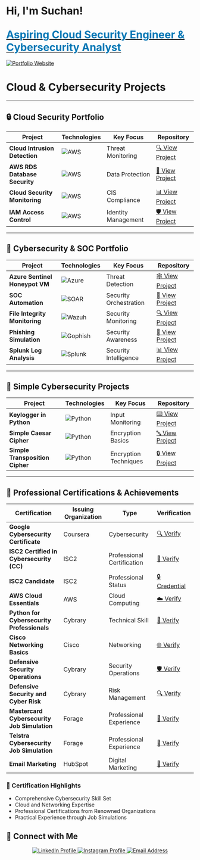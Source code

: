 # Hi, I'm Suchan!  
## [**<span style="color:#0077B5; font-size: 28px;">Aspiring Cloud Security Engineer & Cybersecurity Analyst</span>**](https://suchanmadhikarmi.com.np)

[![Portfolio Website](https://img.shields.io/badge/Portfolio_Link-0077B5?style=for-the-badge&logo=appveyor&logoColor=white)](https://suchanmadhikarmi.com.np)

# Cloud & Cybersecurity Projects  

---

## 🔒 Cloud Security Portfolio

| Project | Technologies | Key Focus | Repository |
|---------|--------------|-----------|------------|
| **Cloud Intrusion Detection** | ![AWS](https://img.shields.io/badge/AWS-GuardDuty-2C73D2?style=flat&logo=amazon-aws) | Threat Monitoring | [🔍 View Project](https://github.com/SuchanMadhikarmi/Threat-Detection-using-GuardDuty) |
| **AWS RDS Database Security** | ![AWS](https://img.shields.io/badge/AWS-RDS-2C73D2?style=flat&logo=amazon-aws) | Data Protection | [🔐 View Project](https://github.com/SuchanMadhikarmi/Securing-AWS-Database--Project) |
| **Cloud Security Monitoring** | ![AWS](https://img.shields.io/badge/AWS-Security%20Hub-2C73D2?style=flat&logo=amazon-aws) | CIS Compliance | [📊 View Project](https://github.com/SuchanMadhikarmi/AWS-Cloud-Security-Monitoring) |
| **IAM Access Control** | ![AWS](https://img.shields.io/badge/AWS-IAM-2C73D2?style=flat&logo=amazon-aws) | Identity Management | [🛡️ View Project](https://github.com/SuchanMadhikarmi/Cloud-Security-with-AWS-IAM) |

---

## 🔹 Cybersecurity & SOC Portfolio

| Project | Technologies | Key Focus | Repository |
|---------|--------------|-----------|------------|
| **Azure Sentinel Honeypot VM** | ![Azure](https://img.shields.io/badge/Microsoft-Sentinel-2C73D2?style=flat&logo=microsoft-azure) | Threat Detection | [🕸️ View Project](https://github.com/SuchanMadhikarmi/HoneypotVM) |
| **SOC Automation** | ![SOAR](https://img.shields.io/badge/SOAR-Automation-2C73D2?style=flat&logo=lightning) | Security Orchestration | [🤖 View Project](https://github.com/SuchanMadhikarmi/SOC) |
| **File Integrity Monitoring** | ![Wazuh](https://img.shields.io/badge/Wazuh-FIM-2C73D2?style=flat&logo=shield) | Security Monitoring | [🔍 View Project](https://github.com/SuchanMadhikarmi/FIM-using-Wazuh) |
| **Phishing Simulation** | ![Gophish](https://img.shields.io/badge/Gophish-Simulation-2C73D2?style=flat&logo=phishing) | Security Awareness | [📧 View Project](https://github.com/SuchanMadhikarmi/Phising-simulation) |
| **Splunk Log Analysis** | ![Splunk](https://img.shields.io/badge/Splunk-Analysis-2C73D2?style=flat&logo=splunk) | Security Intelligence | [📊 View Project](https://github.com/SuchanMadhikarmi/Splunk) |

---

## 🔹 Simple Cybersecurity Projects

| Project | Technologies | Key Focus | Repository |
|---------|--------------|-----------|------------|
| **Keylogger in Python** | ![Python](https://img.shields.io/badge/Python-Keylogger-2C73D2?style=flat&logo=python) | Input Monitoring | [⌨️ View Project](https://github.com/SuchanMadhikarmi/Keylogger) |
| **Simple Caesar Cipher** | ![Python](https://img.shields.io/badge/Python-Cryptography-2C73D2?style=flat&logo=python) | Encryption Basics | [🔤 View Project](https://github.com/SuchanMadhikarmi/Simple-caesar-cipher) |
| **Simple Transposition Cipher** | ![Python](https://img.shields.io/badge/Python-Cryptography-2C73D2?style=flat&logo=python) | Encryption Techniques | [🔒 View Project](https://github.com/SuchanMadhikarmi/Simple-Transposition-Cipher) |


---


## 📜 Professional Certifications & Achievements

| Certification | Issuing Organization | Type | Verification |
|--------------|---------------------|------|--------------|
| **Google Cybersecurity Certificate** | Coursera | Cybersecurity | [🔍 Verify](https://coursera.org/share/7d562e78f65bbf7ba54abc53728de57f) |
| **ISC2 Certified in Cybersecurity (CC)** | ISC2 | Professional Certification | [🏅 Verify](https://www.isc2.org/Certifications/CC) |
| **ISC2 Candidate** | ISC2 | Professional Status | [🔒 Credential](https://www.credly.com/badges/e4c8f322-6399-4e03-91e0-ae40548cef9f/linked_in_profile) |
| **AWS Cloud Essentials** | AWS | Cloud Computing | [☁️ Verify](https://www.credly.com/badges/f09f085f-3ea3-4082-8b3e-f0a0c52dd230/linked_in_profile) |
| **Python for Cybersecurity Professionals** | Cybrary | Technical Skill | [🐍 Verify](https://app.cybrary.it/profile/suchanDEO?tab=cert-completion&cert=CC-50b8748a-ae33-4d4d-a391-1df5defad8c2) |
| **Cisco Networking Basics** | Cisco | Networking | [🌐 Verify](https://www.credly.com/badges/760ecf1c-de2c-408d-b938-c6ac53bc9b60/linked_in_profile) |
| **Defensive Security Operations** | Cybrary | Security Operations | [🛡️ Verify](https://app.cybrary.it/profile/suchanDEO?tab=cert-completion&cert=CC-ea7f1be7-c63a-4eb6-a30b-bb919f30c0b6) |
| **Defensive Security and Cyber Risk** | Cybrary | Risk Management | [🔍 Verify](https://app.cybrary.it/profile/suchanDEO?tab=cert-completion&cert=CC-ba37e3d9-8b49-4d09-873a-9ab2f7e20ea0) |
| **Mastercard Cybersecurity Job Simulation** | Forage | Professional Experience | [💼 Verify](https://forage-uploads-prod.s3.amazonaws.com/completion-certificates/mfxGwGDp6WkQmtmTf/vcKAB5yYAgvemepGQ_mfxGwGDp6WkQmtmTf_Xnaan2w672837TpzX_1739381054799_completion_certificate.pdf) |
| **Telstra Cybersecurity Job Simulation** | Forage | Professional Experience | [💼 Verify](https://forage-uploads-prod.s3.amazonaws.com/completion-certificates/M6JGAwZ52SMusMEcK/RNhbu8QnDzthwynEf_M6JGAwZ52SMusMEcK_Xnaan2w672837TpzX_1739302833010_completion_certificate.pdf) |
| **Email Marketing** | HubSpot | Digital Marketing | [📧 Verify](https://app-na2.hubspot.com/academy/achievements/7gmxggl2/en/1/suchan-madhikarmi/email-marketing) |

### 🌟 Certification Highlights
- Comprehensive Cybersecurity Skill Set
- Cloud and Networking Expertise
- Professional Certifications from Renowned Organizations
- Practical Experience through Job Simulations
## 🤳 Connect with Me

<div align="center">
  <a href="https://www.linkedin.com/in/suchanmadhikarmi/" target="_blank">
    <img src="https://img.shields.io/badge/LinkedIn-0A66C2?style=for-the-badge&logo=linkedin&logoColor=white" alt="LinkedIn Profile"/>
  </a>
  <a href="https://www.instagram.com/suchan__madhikarmi/" target="_blank">
    <img src="https://img.shields.io/badge/Instagram-E4405F?style=for-the-badge&logo=instagram&logoColor=white" alt="Instagram Profile"/>
  </a>
  <a href="mailto:suchanmadhikarmi123@gmail.com" target="_blank">
    <img src="https://img.shields.io/badge/Email-D14836?style=for-the-badge&logo=gmail&logoColor=white" alt="Email Address"/>
  </a>
</div>


</p>


